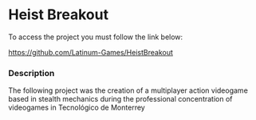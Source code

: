 # Heist Breakout

To access the project you must follow the link below:

https://github.com/Latinum-Games/HeistBreakout

### Description

The following project was the creation of a multiplayer action videogame based in stealth mechanics during the professional concentration of videogames in Tecnológico de Monterrey
